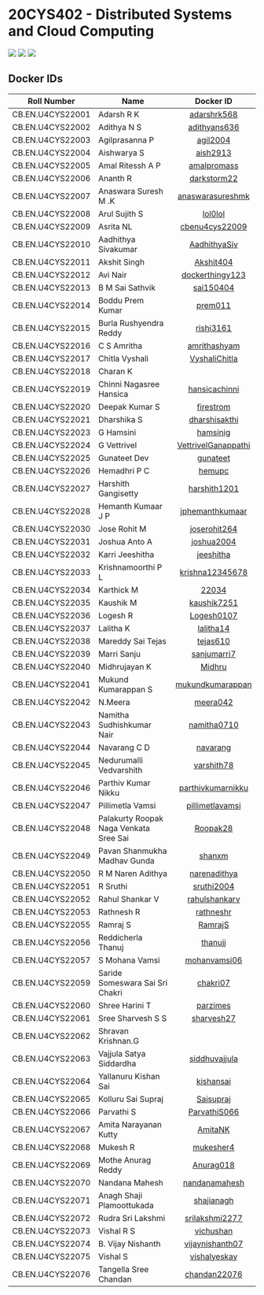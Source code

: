 # 20CYS402 - Distributed Systems and Cloud Computing
![](https://img.shields.io/badge/Batch-22CYS-lightgreen) ![](https://img.shields.io/badge/UG-blue) ![](https://img.shields.io/badge/Subject-DSCC-blue) <br/>

## Docker IDs

| Roll Number         | Name                                      | 			Docker ID 		  |
|:-------------------:|-------------------------------------------|:-----------------------------:|
| CB.EN.U4CYS22001    | Adarsh R K                                | [adarshrk568](https://hub.docker.com/u/adarshrk568) |
| CB.EN.U4CYS22002    | Adithya N S                               | [adithyans636](https://hub.docker.com/u/adithyans636) |
| CB.EN.U4CYS22003    | Agilprasanna P                            | [agil2004](https://hub.docker.com/u/agil2004) |
| CB.EN.U4CYS22004    | Aishwarya S                               | [aish2913](https://hub.docker.com/u/aish2913) |
| CB.EN.U4CYS22005    | Amal Ritessh A P                          | [amalpromass](https://hub.docker.com/u/amalpromass) |
| CB.EN.U4CYS22006    | Ananth R                                  | [darkstorm22](https://hub.docker.com/u/darkstorm22) |
| CB.EN.U4CYS22007    | Anaswara Suresh M .K                      | [anaswarasureshmk](https://hub.docker.com/u/anaswarasureshmk) |
| CB.EN.U4CYS22008    | Arul Sujith S                             | [lol0lol](https://hub.docker.com/u/lol0lol) |
| CB.EN.U4CYS22009    | Asrita NL                                 | [cbenu4cys22009](https://hub.docker.com/u/cbenu4cys22009) |
| CB.EN.U4CYS22010    | Aadhithya Sivakumar                       | [AadhithyaSiv](https://hub.docker.com/u/AadhithyaSiv) |
| CB.EN.U4CYS22011    | Akshit Singh                              | [Akshit404](https://hub.docker.com/u/Akshit404) |
| CB.EN.U4CYS22012    | Avi Nair                                  | [dockerthingy123](https://hub.docker.com/u/dockerthingy123) |
| CB.EN.U4CYS22013    | B M Sai Sathvik                           | [sai150404](https://hub.docker.com/u/sai150404) |
| CB.EN.U4CYS22014    | Boddu Prem Kumar                          | [prem011](https://hub.docker.com/u/prem011) |
| CB.EN.U4CYS22015    | Burla Rushyendra Reddy                    | [rishi3161](https://hub.docker.com/u/rishi3161) |
| CB.EN.U4CYS22016    | C S Amritha                               | [amrithashyam](https://hub.docker.com/u/amrithashyam) |
| CB.EN.U4CYS22017    | Chitla Vyshali                            | [VyshaliChitla](https://hub.docker.com/u/VyshaliChitla) |
| CB.EN.U4CYS22018    | Charan K                                  | [](https://hub.docker.com/u/) | |
| CB.EN.U4CYS22019    | Chinni Nagasree Hansica                   | [hansicachinni](https://hub.docker.com/u/hansicachinni) |
| CB.EN.U4CYS22020    | Deepak Kumar S                            | [firestrom](https://hub.docker.com/u/firestrom) |
| CB.EN.U4CYS22021    | Dharshika S                               | [dharshisakthi](https://hub.docker.com/u/dharshisakthi) |
| CB.EN.U4CYS22023    | G Hamsini                                 | [hamsinig](https://hub.docker.com/u/hamsinig) |
| CB.EN.U4CYS22024    | G Vettrivel                               | [VettrivelGanappathi](https://hub.docker.com/u/VettrivelGanappathi) |
| CB.EN.U4CYS22025    | Gunateet Dev                              | [gunateet](https://hub.docker.com/u/gunateet) |
| CB.EN.U4CYS22026    | Hemadhri P C                              | [hemupc](https://hub.docker.com/u/hemupc) |
| CB.EN.U4CYS22027    | Harshith Gangisetty                       | [harshith1201](https://hub.docker.com/u/harshith1201) |
| CB.EN.U4CYS22028    | Hemanth Kumaar J P                        | [jphemanthkumaar](https://hub.docker.com/u/jphemanthkumaar) |
| CB.EN.U4CYS22030    | Jose Rohit M                              | [joserohit264](https://hub.docker.com/u/joserohit264) |
| CB.EN.U4CYS22031    | Joshua Anto A                             | [joshua2004](https://hub.docker.com/u/joshua2004) |
| CB.EN.U4CYS22032    | Karri Jeeshitha                           | [jeeshitha](https://hub.docker.com/u/jeeshitha) |
| CB.EN.U4CYS22033    | Krishnamoorthi P L                        | [krishna12345678](https://hub.docker.com/u/krishna12345678) |
| CB.EN.U4CYS22034    | Karthick M                                | [22034](https://hub.docker.com/u/22034) |
| CB.EN.U4CYS22035    | Kaushik M                                 | [kaushik7251](https://hub.docker.com/u/kaushik7251) |
| CB.EN.U4CYS22036    | Logesh R                                  | [Logesh0107](https://hub.docker.com/u/Logesh0107) |
| CB.EN.U4CYS22037    | Lalitha K                                 | [lalitha14](https://hub.docker.com/u/lalitha14) |
| CB.EN.U4CYS22038    | Mareddy Sai Tejas                         | [tejas610](https://hub.docker.com/u/tejas610) |
| CB.EN.U4CYS22039    | Marri Sanju                               | [sanjumarri7](https://hub.docker.com/u/sanjumarri7) |
| CB.EN.U4CYS22040    | Midhrujayan K                             | [Midhru](https://hub.docker.com/u/Midhru) |
| CB.EN.U4CYS22041    | Mukund Kumarappan S                       | [mukundkumarappan](https://hub.docker.com/u/mukundkumarappan) |
| CB.EN.U4CYS22042    | N.Meera                                   | [meera042](https://hub.docker.com/u/meera042) |
| CB.EN.U4CYS22043    | Namitha Sudhishkumar Nair                 | [namitha0710](https://hub.docker.com/u/namitha0710) |
| CB.EN.U4CYS22044    | Navarang C D                              | [navarang](https://hub.docker.com/u/navarang) |
| CB.EN.U4CYS22045    | Nedurumalli Vedvarshith                   | [varshith78](https://hub.docker.com/u/varshith78) |
| CB.EN.U4CYS22046    | Parthiv Kumar Nikku                       | [parthivkumarnikku](https://hub.docker.com/u/parthivkumarnikku) |
| CB.EN.U4CYS22047    | Pillimetla Vamsi                          | [pillimetlavamsi](https://hub.docker.com/u/pillimetlavamsi) |
| CB.EN.U4CYS22048    | Palakurty Roopak Naga Venkata Sree Sai    | [Roopak28](https://hub.docker.com/u/Roopak28) |
| CB.EN.U4CYS22049    | Pavan Shanmukha Madhav Gunda              | [shanxm](https://hub.docker.com/u/shanxm) |
| CB.EN.U4CYS22050    | R M Naren Adithya                         | [narenadithya](https://hub.docker.com/u/narenadithya) |
| CB.EN.U4CYS22051    | R Sruthi                                  | [sruthi2004](https://hub.docker.com/u/sruthi2004) |
| CB.EN.U4CYS22052    | Rahul Shankar V                           | [rahulshankarv](https://hub.docker.com/u/rahulshankarv) |
| CB.EN.U4CYS22053    | Rathnesh R                                | [rathneshr](https://hub.docker.com/u/rathneshr) |
| CB.EN.U4CYS22055    | Ramraj S                                  | [RamrajS](https://hub.docker.com/u/RamrajS) |
| CB.EN.U4CYS22056    | Reddicherla Thanuj                        | [thanujj](https://hub.docker.com/u/thanujj) |
| CB.EN.U4CYS22057    | S Mohana Vamsi                            | [mohanvamsi06](https://hub.docker.com/u/mohanvamsi06) |
| CB.EN.U4CYS22059    | Saride Someswara Sai Sri Chakri           | [chakri07](https://hub.docker.com/u/chakri07) |
| CB.EN.U4CYS22060    | Shree Harini T                            | [parzimes](https://hub.docker.com/u/parzimes) |
| CB.EN.U4CYS22061    | Sree Sharvesh S S                         | [sharvesh27](https://hub.docker.com/u/sharvesh27) |
| CB.EN.U4CYS22062    | Shravan Krishnan.G                        | [](https://hub.docker.com/u/) |
| CB.EN.U4CYS22063    | Vajjula Satya Siddardha                   | [siddhuvajjula](https://hub.docker.com/u/siddhuvajjula) |
| CB.EN.U4CYS22064    | Yallanuru Kishan Sai                      | [kishansai](https://hub.docker.com/u/kishansai) |
| CB.EN.U4CYS22065    | Kolluru Sai Supraj                        | [Saisupraj](https://hub.docker.com/u/Saisupraj) |
| CB.EN.U4CYS22066    | Parvathi S                                | [ParvathiS066](https://hub.docker.com/u/ParvathiS066) |
| CB.EN.U4CYS22067    | Amita Narayanan Kutty                     | [AmitaNK](https://hub.docker.com/u/AmitaNK) |
| CB.EN.U4CYS22068    | Mukesh R                                  | [mukesher4](https://hub.docker.com/u/mukesher4) |
| CB.EN.U4CYS22069    | Mothe Anurag Reddy                        | [Anurag018](https://hub.docker.com/u/Anurag018) |
| CB.EN.U4CYS22070    | Nandana Mahesh                            | [nandanamahesh](https://hub.docker.com/u/nandanamahesh) |
| CB.EN.U4CYS22071    | Anagh Shaji Plamoottukada                 | [shajianagh](https://hub.docker.com/u/shajianagh) |
| CB.EN.U4CYS22072    | Rudra Sri Lakshmi                         | [srilakshmi2277](https://hub.docker.com/u/srilakshmi2277) |
| CB.EN.U4CYS22073    | Vishal R S                                | [vichushan](https://hub.docker.com/u/vichushan) |
| CB.EN.U4CYS22074    | B. Vijay Nishanth                         | [vijaynishanth07](https://hub.docker.com/u/vijaynishanth07) |
| CB.EN.U4CYS22075    | Vishal S                                  | [vishalyeskay](https://hub.docker.com/u/vishalyeskay) |
| CB.EN.U4CYS22076    | Tangella Sree Chandan                     | [chandan22076](https://hub.docker.com/u/chandan22076) |

